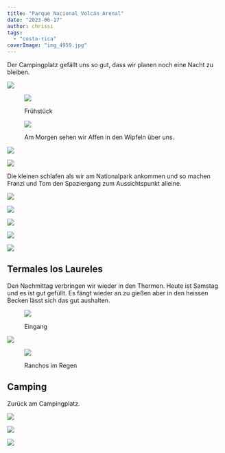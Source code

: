 ```yaml
---
title: "Parque Nacional Volcán Arenal"
date: "2023-06-17"
author: chrissi
tags: 
  - "costa-rica"
coverImage: "img_4959.jpg"
---
```


Der Campingplatz gefällt uns so gut, dass wir planen noch eine Nacht zu bleiben.

![](https://hafenstrand.wordpress.com/wp-content/uploads/2023/06/img_2355-1.jpg?w=1024)

<figure>

![](https://hafenstrand.wordpress.com/wp-content/uploads/2023/06/img_4952.jpg?w=1024)

<figcaption>

Frühstück

</figcaption>

</figure>

<figure>

![](https://hafenstrand.wordpress.com/wp-content/uploads/2023/06/img_2365.jpg?w=768)

<figcaption>

Am Morgen sehen wir Affen in den Wipfeln über uns.

</figcaption>

</figure>

![](https://hafenstrand.wordpress.com/wp-content/uploads/2023/06/img_2374.jpg?w=1024)

![](https://hafenstrand.wordpress.com/wp-content/uploads/2023/06/img_2376.jpg?w=1024)

Die kleinen schlafen als wir am Nationalpark ankommen und so machen Franzi und Tom den Spaziergang zum Aussichtspunkt alleine.

![](https://hafenstrand.wordpress.com/wp-content/uploads/2023/06/img_4955.jpg?w=1024)

![](https://hafenstrand.wordpress.com/wp-content/uploads/2023/06/img_4956.jpg?w=768)

![](https://hafenstrand.wordpress.com/wp-content/uploads/2023/06/img_4959.jpg?w=768)

![](https://hafenstrand.wordpress.com/wp-content/uploads/2023/06/img_4965.jpg?w=768)

![](https://hafenstrand.wordpress.com/wp-content/uploads/2023/06/img_4966.jpg?w=768)

## Termales los Laureles

Den Nachmittag verbringen wir wieder in den Thermen. Heute ist Samstag und es ist gut gefüllt. Es fängt wieder an zu gießen aber in den heissen Becken lässt sich das gut aushalten.

<figure>

![](https://hafenstrand.wordpress.com/wp-content/uploads/2023/06/img_2390.jpg?w=1024)

<figcaption>

Eingang

</figcaption>

</figure>

![](https://hafenstrand.wordpress.com/wp-content/uploads/2023/06/img_2396.jpg?w=1024)

<figure>

![](https://hafenstrand.wordpress.com/wp-content/uploads/2023/06/img_2394.jpg?w=1024)

<figcaption>

Ranchos im Regen

</figcaption>

</figure>

## Camping

Zurück am Campingplatz.

![](https://hafenstrand.wordpress.com/wp-content/uploads/2023/06/img_2406.jpg?w=1024)

![](https://hafenstrand.wordpress.com/wp-content/uploads/2023/06/img_2407.jpg?w=1024)

![](https://hafenstrand.wordpress.com/wp-content/uploads/2023/06/img_2403.jpg?w=1024)
